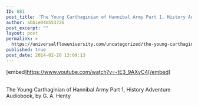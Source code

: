 ```yaml
---
ID: 681
post_title: 'The Young Carthaginian of Hannibal Army Part 1, History Adventure , by G. A. Henty #UfU'
author: abbie04m553726
post_excerpt: ""
layout: post
permalink: >
  https://universalflowuniversity.com/uncategorized/the-young-carthaginian-of-hannibal-army-part-1-history-adventure-by-g-a-henty-ufu/
published: true
post_date: 2014-02-20 13:09:13
---
```

[embed]https://www.youtube.com/watch?v=-tE3_9AXvC4[/embed]</br></br>
<p>The Young Carthaginian of Hannibal Army Part 1, History Adventure Audiobook, by G. A. Henty</p>